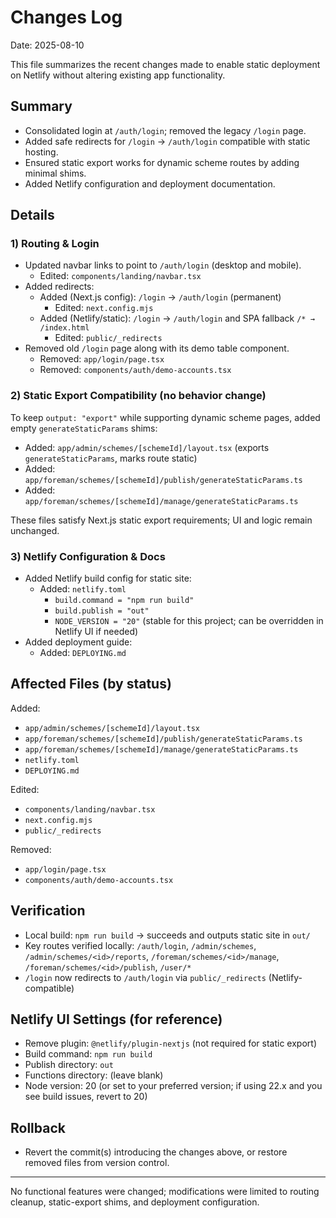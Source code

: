 # Changes Log

Date: 2025-08-10

This file summarizes the recent changes made to enable static deployment on Netlify without altering existing app functionality.

## Summary
- Consolidated login at `/auth/login`; removed the legacy `/login` page.
- Added safe redirects for `/login` → `/auth/login` compatible with static hosting.
- Ensured static export works for dynamic scheme routes by adding minimal shims.
- Added Netlify configuration and deployment documentation.

## Details

### 1) Routing & Login
- Updated navbar links to point to `/auth/login` (desktop and mobile).
  - Edited: `components/landing/navbar.tsx`
- Added redirects:
  - Added (Next.js config): `/login` → `/auth/login` (permanent)
    - Edited: `next.config.mjs`
  - Added (Netlify/static): `/login` → `/auth/login` and SPA fallback `/* → /index.html`
    - Edited: `public/_redirects`
- Removed old `/login` page along with its demo table component.
  - Removed: `app/login/page.tsx`
  - Removed: `components/auth/demo-accounts.tsx`

### 2) Static Export Compatibility (no behavior change)
To keep `output: "export"` while supporting dynamic scheme pages, added empty `generateStaticParams` shims:
- Added: `app/admin/schemes/[schemeId]/layout.tsx` (exports `generateStaticParams`, marks route static)
- Added: `app/foreman/schemes/[schemeId]/publish/generateStaticParams.ts`
- Added: `app/foreman/schemes/[schemeId]/manage/generateStaticParams.ts`

These files satisfy Next.js static export requirements; UI and logic remain unchanged.

### 3) Netlify Configuration & Docs
- Added Netlify build config for static site:
  - Added: `netlify.toml`
    - `build.command = "npm run build"`
    - `build.publish = "out"`
    - `NODE_VERSION = "20"` (stable for this project; can be overridden in Netlify UI if needed)
- Added deployment guide:
  - Added: `DEPLOYING.md`

## Affected Files (by status)

Added:
- `app/admin/schemes/[schemeId]/layout.tsx`
- `app/foreman/schemes/[schemeId]/publish/generateStaticParams.ts`
- `app/foreman/schemes/[schemeId]/manage/generateStaticParams.ts`
- `netlify.toml`
- `DEPLOYING.md`

Edited:
- `components/landing/navbar.tsx`
- `next.config.mjs`
- `public/_redirects`

Removed:
- `app/login/page.tsx`
- `components/auth/demo-accounts.tsx`

## Verification
- Local build: `npm run build` → succeeds and outputs static site in `out/`
- Key routes verified locally: `/auth/login`, `/admin/schemes`, `/admin/schemes/<id>/reports`, `/foreman/schemes/<id>/manage`, `/foreman/schemes/<id>/publish`, `/user/*`
- `/login` now redirects to `/auth/login` via `public/_redirects` (Netlify-compatible)

## Netlify UI Settings (for reference)
- Remove plugin: `@netlify/plugin-nextjs` (not required for static export)
- Build command: `npm run build`
- Publish directory: `out`
- Functions directory: (leave blank)
- Node version: 20 (or set to your preferred version; if using 22.x and you see build issues, revert to 20)

## Rollback
- Revert the commit(s) introducing the changes above, or restore removed files from version control.

---
No functional features were changed; modifications were limited to routing cleanup, static-export shims, and deployment configuration.

